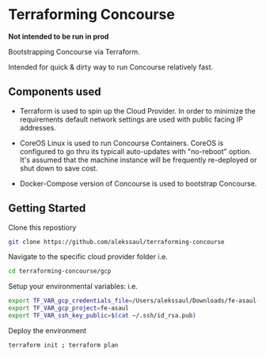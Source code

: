 # Terraforming Concourse

**Not intended to be run in prod**

Bootstrapping Concourse via Terraform.

Intended for quick & dirty way to run Concourse relatively fast.

## Components used

- Terraform is used to spin up the Cloud Provider. In order to minimize the requirements default network settings are used with public facing IP addresses.

- CoreOS Linux is used to run Concourse Containers. CoreOS is configured to go thru its typicall auto-updates with "no-reboot" option. It's assumed that the machine instance will be frequently re-deployed or shut down to save cost.

- Docker-Compose version of Concourse is used to bootstrap Concourse.

## Getting Started

Clone this repostiory

```sh
git clone https://github.com/alekssaul/terraforming-concourse
```

Navigate to the specific cloud provider folder i.e.

```sh
cd terraforming-concourse/gcp
```

Setup your environmental variables: i.e.

```sh
export TF_VAR_gcp_credentials_file=/Users/alekssaul/Downloads/fe-asaul-57f068d627e5.json
export TF_VAR_gcp_project=fe-asaul
export TF_VAR_ssh_key_public=$(cat ~/.ssh/id_rsa.pub)
```

Deploy the environment

```sh
terraform init ; terraform plan
```
